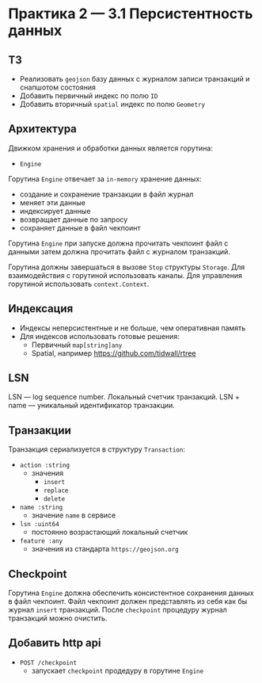 # Практика 2 — 3.1 Персистентность данных

## ТЗ

- Реализовать `geojson` базу данных с журналом записи транзакций и снапшотом состояния
- Добавить первичный индекс по полю `ID`
- Добавить вторичный `spatial` индекс по полю `Geometry`

## Архитектура

Движком хранения и обработки данных является горутина:
- `Engine`

Горутина `Engine` отвечает за `in-memory` хранение данных:
- создание и сохранение транзакции в файл журнал
- меняет эти данные
- индексирует данные
- возвращает данные по запросу
- сохраняет данные в файл чекпоинт

Горутина `Engine` при запуске должна прочитать чекпоинт файл с данными затем должна прочитать файл с журналом транзакций.

Горутина должны завершаться в вызове `Stop` структуры `Storage`.
Для взаимодействия с горутиной использовать каналы.
Для управления горутиной использовать `context.Context`.

## Индексация

- Индексы неперсистентные и не больше, чем оперативная память
- Для индексов использовать готовые решения:
  - Первичный `map[string]any`
  - Spatial, например https://github.com/tidwall/rtree

## LSN

LSN — log sequence number. Локальный счетчик транзакций.
LSN + name — уникальный идентификатор транзакции.

## Транзакции

Транзакция сериализуется в структуру `Transaction`:
- `action :string`
  - значения
    - `insert`
    - `replace`
    - `delete`
- `name :string`
  - значение `name` в сервисе
- `lsn :uint64`
  - постоянно возрастающий локальный счетчик
- `feature :any`
  - значения из стандарта `https://geojson.org`

## Checkpoint

Горутина `Engine` должна обеспечить консистентное сохранения данных в файл чекпоинт.
Файл чекпоинт должен представлять из себя как бы журнал `insert` транзакций.
После `checkpoint` процедуру журнал транзакций можно очистить.

## Добавить http api

- `POST /checkpoint`
  - запускает `checkpoint` продедуру в горутине `Engine`

